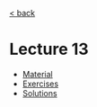 [< back](../../README.md)

# Lecture 13

- [Material](material.md)
- [Exercises](exercises.md)
- [Solutions](solutions.md)